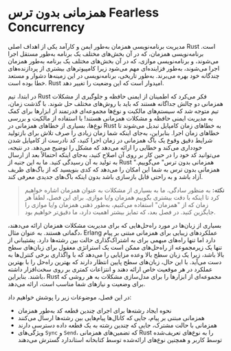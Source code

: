 
# همزمانی بدون ترس **Fearless Concurrency** 

مدیریت برنامه‌نویسی همزمان به‌طور ایمن و کارآمد یکی از اهداف اصلی Rust است. برنامه‌نویسی همزمان، که در آن بخش‌های مختلف یک برنامه به‌طور مستقل اجرا می‌شوند، و برنامه‌نویسی موازی، که در آن بخش‌های مختلف یک برنامه به‌طور همزمان اجرا می‌شوند، به‌طور فزاینده‌ای مهم می‌شود زیرا کامپیوترهای بیشتری از پردازنده‌های چندگانه خود بهره می‌برند. به‌طور تاریخی، برنامه‌نویسی در این زمینه‌ها دشوار و مستعد خطا بوده است. Rust امیدوار است که این وضعیت را تغییر دهد.

در ابتدا، تیم Rust فکر می‌کرد که اطمینان از ایمنی حافظه و جلوگیری از مشکلات همزمانی دو چالش جداگانه هستند که باید با روش‌های مختلف حل شوند. با گذشت زمان، تیم متوجه شد که سیستم‌های مالکیت و نوع‌ها مجموعه‌ای قدرتمند از ابزارها برای کمک به مدیریت ایمنی حافظه و مشکلات همزمانی هستند! با استفاده از مالکیت و بررسی نوع‌ها، بسیاری از خطاهای همزمانی در Rust به خطاهای زمان کامپایل تبدیل می‌شوند تا خطاهای زمان اجرا. بنابراین، به‌جای اینکه شما زمان زیادی را صرف تلاش برای بازتولید شرایط دقیق وقوع یک باگ همزمانی در زمان اجرا کنید، کد نادرست از کامپایل شدن خودداری می‌کند و خطایی را ارائه می‌دهد که مشکل را توضیح می‌دهد. در نتیجه، می‌توانید کد خود را در حین کار بر روی آن اصلاح کنید، به‌جای اینکه احتمالاً بعد از ارسال به تولید به آن رسیدگی کنید. ما به این جنبه از Rust "همزمانی بدون ترس" می‌گوییم. همزمانی بدون ترس به شما این امکان را می‌دهد که کدی بنویسید که از باگ‌های ظریف آزاد باشد و به راحتی قابل بازسازی باشد بدون اینکه باگ‌های جدیدی معرفی کند.

> **نکته:** به منظور سادگی، ما به بسیاری از مشکلات به عنوان همزمان اشاره خواهیم کرد تا اینکه با دقت بیشتری بگوییم همزمان و/یا موازی. برای این فصل، لطفاً هر زمان که از "همزمان" استفاده می‌کنیم، به‌طور ذهنی همزمان و/یا موازی را جایگزین کنید. در فصل بعد، که تمایز بیشتر اهمیت دارد، ما دقیق‌تر خواهیم بود.

بسیاری از زبان‌ها در مورد راه‌حل‌هایی که برای مدیریت مشکلات همزمان ارائه می‌دهند، دگماتی هستند. به عنوان مثال، Erlang عملکردهای زیبایی برای همزمانی مبتنی بر پیام دارد اما تنها راه‌های مبهمی برای به اشتراک‌گذاری حالت بین رشته‌ها دارد. پشتیبانی از تنها یک زیرمجموعه از راه‌حل‌های ممکن است یک استراتژی معقول برای زبان‌های سطح بالا باشد، زیرا یک زبان سطح بالا وعده مزایایی را می‌دهد که با واگذاری برخی کنترل‌ها به دست می‌آید. با این حال، زبان‌های سطح پایین انتظار دارند که بهترین راه‌حل را با بهترین عملکرد در هر موقعیت خاص ارائه دهند و انتزاعات کمتری بر روی سخت‌افزار داشته باشند. بنابراین، Rust مجموعه‌ای از ابزارها را برای مدل‌سازی مشکلات به هر روشی که برای وضعیت و نیازهای شما مناسب است، ارائه می‌دهد.

در این فصل، موضوعات زیر را پوشش خواهیم داد:

- نحوه ایجاد رشته‌ها برای اجرای چندین قطعه کد به‌طور همزمان
- همزمانی مبتنی بر پیام، جایی که کانال‌ها پیام‌هایی بین رشته‌ها ارسال می‌کنند
- همزمانی با حالت مشترک، جایی که چندین رشته به یک قطعه داده دسترسی دارند
- ویژگی‌های `Sync` و `Send`، که تضمین‌های همزمانی Rust را به نوع‌های تعریف‌شده توسط کاربر و همچنین نوع‌های ارائه‌شده توسط کتابخانه استاندارد گسترش می‌دهند

